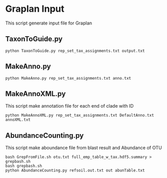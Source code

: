 # Graplan Input

This script generate input file for Graplan

## TaxonToGuide.py
```
python TaxonToGuide.py rep_set_tax_assignments.txt output.txt
```

## MakeAnno.py
```
python MakeAnno.py rep_set_tax_assignments.txt anno.txt
```

## MakeAnnoXML.py

This script make annotation file for each end of clade with ID

```
python MakeAnnoXML.py rep_set_tax_assignments.txt DefaultAnno.txt annoXML.txt
```

## AbundanceCounting.py
This script make aboundance file from blast result and Abundance of OTU

```
bash GrepFromFile.sh otu.txt full_emp_table_w_tax.hdf5.summary > grepbash.sh
bash grepbash.sh
python AbundanceCounting.py refsoil.out.txt out abunTable.txt
```
